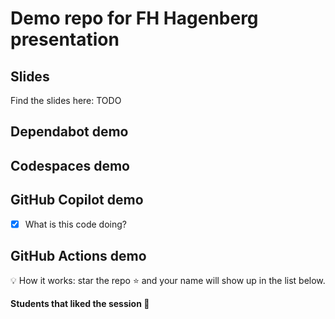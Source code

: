 # Demo repo for FH Hagenberg presentation

## Slides

Find the slides here: TODO


## Dependabot demo

<!--
settings -> security and analysis -> enable version updates

The action to add:

# To get started with Dependabot version updates, you'll need to specify which
# package ecosystems to update and where the package manifests are located.
# Please see the documentation for all configuration options:
# https://docs.github.com/github/administering-a-repository/configuration-options-for-dependency-updates

version: 2
updates:
  - package-ecosystem: "github actions" # See documentation for possible values
    directory: "/" # Location of package manifests
    schedule:
      interval: "weekly"

-->

## Codespaces demo

<!--
we are going to use my personal demo repository 
https://github.com/jetzlstorfer/plattentests-go

1. go build
2. make run 
3. make run-function


-->



## GitHub Copilot demo

<!--
https://github.com/jetzlstorfer/plattentests-go 

in golang

e.g. adding functions to calculate prime numbers or to print text in a specific color

-->

- [x] What is this code doing?

## GitHub Actions demo

💡 How it works: star the repo ⭐ and your name will show up in the list below.

**Students that liked the session 🥳**

